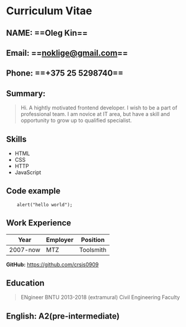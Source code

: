 #  Curriculum Vitae
## NAME: ==Oleg Kin==
## Email: ==noklige@gmail.com==
## Phone: ==+375 25 5298740==
## Summary: 
> Hi. A hightly motivated frontend developer. I wish to be a part of professional team.
> I am novice at IT area, but have a skill and opportunity to grow up to qualified specialist.

## Skills
- HTML
- CSS
- HTTP
- JavaScript
## Code example
```
    alert("hello world");
```

## Work Experience
|Year|Employer|Position|
|------|------|------|
|2007-now|MTZ|Toolsmith|

**GitHub:** <https://github.com/crsjs0909>

## Education
> ENgineer
> BNTU 2013-2018 (extramural)
> Civil Engineering Faculty

## English: A2(pre-intermediate)
